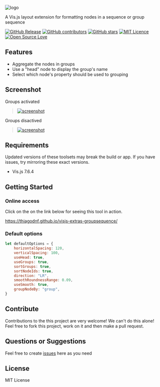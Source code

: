 ![logo](https://user-images.githubusercontent.com/114015/82124812-8367bf80-976f-11ea-9663-16b4358403f1.png)

A Vis.js layout extension for formatting nodes in a sequence or group sequence

[![GitHub Release](https://img.shields.io/github/release/thiagodnf/visjs-extras-groupsequence.svg)](https://github.com/thiagodnf/visjs-extras-groupsequence/releases/latest)
[![GitHub contributors](https://img.shields.io/github/contributors/thiagodnf/visjs-extras-groupsequence.svg)](https://github.com/thiagodnf/visjs-extras-groupsequence/graphs/contributors)
[![GitHub stars](https://img.shields.io/github/stars/thiagodnf/visjs-extras-groupsequence.svg)](https://github.com/almende/thiagodnf/visjs-extras-groupsequence)
[![MIT Licence](https://badges.frapsoft.com/os/mit/mit.svg?v=103)](https://opensource.org/licenses/mit-license.php)
[![Open Source Love](https://badges.frapsoft.com/os/v1/open-source.svg?v=103)](https://github.com/ellerbrock/open-source-badges/)

## Features

- Aggregate the nodes in groups
- Use a "head" node to display the group's name
- Select which node's property should be used to grouping

## Screenshot

Groups activated

> [![screenshot][1]][1]

Groups disactived

> [![screenshot][2]][2]

  [1]: https://user-images.githubusercontent.com/114015/82110234-8a101b80-970a-11ea-9367-d01cbdbf9662.png
  [2]: https://user-images.githubusercontent.com/114015/82126173-ec076a00-9778-11ea-892f-ea9cb614df12.png
  
## Requirements
Updated versions of these toolsets may break the build or app. If you have issues, try mirroring these exact versions.

- Vis.js 7.6.4

## Getting Started

### Online access

Click on the on the link below for seeing this tool in action.

https://thiagodnf.github.io/visjs-extras-groupsequence/

### Default options

```js
let defaultOptions = {
    horizontalSpacing: 120,
    verticalSpacing: 100,
    useHead: true,
    useGroups: true,
    sortGroups: true,
    sortNodeIds: true,
    direction: "LR",
    smoothRoundnessRange: 0.09,
    useSmooth: true,
    groupNodeBy: "group",
}
```

## Contribute

Contributions to the this project are very welcome! We can't do this alone! Feel free to fork this project, work on it and then make a pull request.

## Questions or Suggestions

Feel free to create <a href="https://github.com/thiagodnf/visjs-extras-groupsequence/issues">issues</a> here as you need

## License

MIT License
